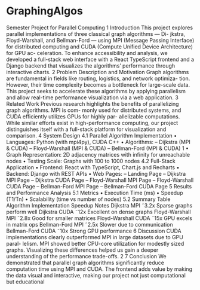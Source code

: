 # GraphingAlgos
Semester Project for Parallel Computing
1 Introduction
This project explores parallel implementations of three classical graph algorithms — Di-
jkstra, Floyd-Warshall, and Bellman-Ford — using MPI (Message Passing Interface) for
distributed computing and CUDA (Compute Unified Device Architecture) for GPU ac-
celeration. To enhance accessibility and analysis, we developed a full-stack web interface
with a React TypeScript frontend and a Django backend that visualizes the algorithms’
performance through interactive charts.
2 Problem Description and Motivation
Graph algorithms are fundamental in fields like routing, logistics, and network optimiza-
tion. However, their time complexity becomes a bottleneck for large-scale data. This
project seeks to accelerate these algorithms by applying parallelism and allow real-time
performance visualization via a web application.
3 Related Work
Previous research highlights the benefits of parallelizing graph algorithms. MPI is com-
monly used for distributed systems, and CUDA efficiently utilizes GPUs for highly par-
allelizable computations. While similar efforts exist in high-performance computing, our
project distinguishes itself with a full-stack platform for visualization and comparison.
4 System Design
4.1 Parallel Algorithm Implementation
• Languages: Python (with mpi4py), CUDA C++
• Algorithms:
– Dijkstra (MPI & CUDA)
– Floyd-Warshall (MPI & CUDA)
– Bellman-Ford (MPI & CUDA)
1
• Graph Representation: 2D adjacency matrices with infinity for unreachable
nodes
• Testing Scale: Graphs with 100 to 1000 nodes
4.2 Full-Stack Application
• Frontend: React with TypeScript, Chart.js and Recharts
• Backend: Django with REST APIs
• Web Pages:
– Landing Page
– Dijkstra MPI Page
– Dijkstra CUDA Page
– Floyd-Warshall MPI Page
– Floyd-Warshall CUDA Page
– Bellman-Ford MPI Page
– Bellman-Ford CUDA Page
5 Results and Performance Analysis
5.1 Metrics
• Execution Time (ms)
• Speedup (T1/Tn)
• Scalability (time vs number of nodes)
5.2 Summary Table
Algorithm Implementation Speedup Notes
Dijkstra MPI ˜3.2x Sparse graphs perform well
Dijkstra CUDA ˜12x Excellent on dense graphs
Floyd-Warshall MPI ˜2.8x Good for smaller matrices
Floyd-Warshall CUDA ˜15x GPU excels in matrix ops
Bellman-Ford MPI ˜2.5x Slower due to communication
Bellman-Ford CUDA ˜10x Strong GPU performance
6 Discussion
CUDA implementations clearly outperformed MPI in large datasets due to GPU paral-
lelism. MPI showed better CPU-core utilization for modestly sized graphs. Visualizing
these differences helped us gain a deeper understanding of the performance trade-offs.
2
7 Conclusion
We demonstrated that parallel graph algorithms significantly reduce computation time
using MPI and CUDA. The frontend adds value by making the data visual and interactive,
making our project not just computational but educational
